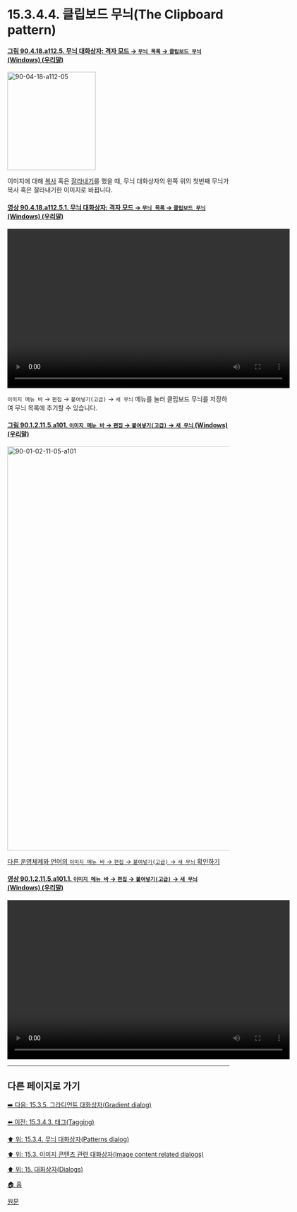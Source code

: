 # 15.3.4.4. 클립보드 무늬(The Clipboard pattern)

<a id="90-04-18-a112-05"></a>

#### [그림 90.4.18.a112.5. 무늬 대화상자: 격자 모드 → `무늬 목록` → `클립보드 무늬` (Windows) (우리말)](./90-04-0018-patterns.md#90-04-18-a112-05)
<img width="200" height="222" alt="90-04-18-a112-05" src="https://github.com/user-attachments/assets/043d88db-6943-4688-8771-4c162a649532" />

이미지에 대해 [복사](./16-03-06-copy.md) 혹은 [잘라내기](./16-03-05-cut.md)를 했을 때, 무늬 대화상자의 왼쪽 위의 첫번째 무늬가 복사 혹은 잘라내기한 이미지로 바뀝니다.

<a id="90-04-18-a112-05-01"></a>

#### [영상 90.4.18.a112.5.1. 무늬 대화상자: 격자 모드 → `무늬 목록` → `클립보드 무늬` (Windows) (우리말)](./90-04-0018-patterns.md#90-04-18-a112-05-01)
<video controls="controls" width="640" height="360" src="https://github.com/user-attachments/assets/83fdfa1b-aff6-44b2-9a30-1fe81bb21d66"></video>

`이미지 메뉴 바` → `편집` → `붙여넣기(고급)` → `새 무늬` 메뉴를 눌러 클립보드 무늬를 저장하여 무늬 목록에 추기할 수 있습니다.

<a id="90-01-02-11-05-a101"></a>

#### [그림 90.1.2.11.5.a101. `이미지 메뉴 바` → `편집` → `붙여넣기(고급)` → `새 무늬` (Windows) (우리말)](./90-01-02-11-05-new_pattern.md#90-01-02-11-05-a101)
<img width="745" height="914" alt="90-01-02-11-05-a101" src="https://github.com/user-attachments/assets/9b63eb17-8126-4f47-8ba7-c722200102d5" />

[다른 운영체제와 언어의 `이미지 메뉴 바` → `편집` → `붙여넣기(고급)` → `새 무늬` 확인하기](./90-01-02-11-00-paste_as.md#90-01-02-11-05-a102)

<a id="90-01-02-11-05-a101-01"></a>

#### [영상 90.1.2.11.5.a101.1. `이미지 메뉴 바` → `편집` → `붙여넣기(고급)` → `새 무늬` (Windows) (우리말)](./90-01-02-11-05-new_pattern.md#90-01-02-11-05-a101-01)
<video controls="controls" width="640" height="360" src="https://github.com/user-attachments/assets/db3b4d2d-484c-45b9-99c7-ba92c193fe44"></video>

***

## 다른 페이지로 가기

[➡️ 다음: 15.3.5. 그라디언트 대화상자(Gradient dialog)](./15-03-05-gradient-dialog.md)

[⬅️ 이전: 15.3.4.3. 태그(Tagging)](./15-03-04-03-tagging.md)

[⬆️ 위: 15.3.4. 무늬 대화상자(Patterns dialog)](./15-03-04-00-patterns-dialog.md)

[⬆️ 위: 15.3. 이미지 콘텐츠 관련 대화상자(Image content related dialogs)](./15-03-00-image-content-related-dialogs.md)

[⬆️ 위: 15. 대화상자(Dialogs)](./15-00-dialogs.md)

[🏠 홈](./00-home.md)

[원문](https://docs.gimp.org/2.10/ko/gimp-pattern-dialog.html#clipboard-pattern)